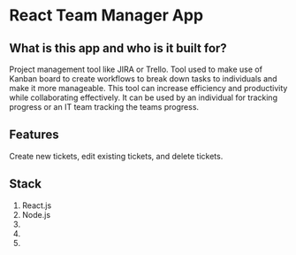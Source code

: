 # React Team Manager App

## What is this app and who is it built for?
Project management tool like JIRA or Trello. Tool used to make use of Kanban board to create workflows to break down tasks to individuals and make it more manageable. This tool can increase efficiency and productivity while collaborating effectively. It can be used by an individual for tracking progress or an IT team tracking the teams progress.

## Features
Create new tickets, edit existing tickets, and delete tickets.

## Stack
1. React.js
2. Node.js
3.
4.
5.